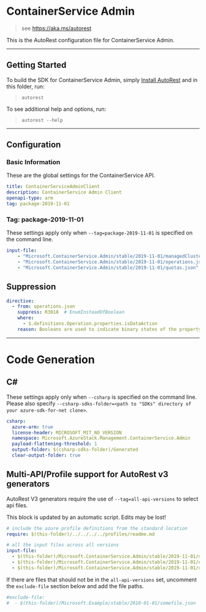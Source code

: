 # ContainerService Admin

> see https://aka.ms/autorest

This is the AutoRest configuration file for ContainerService Admin.

---
## Getting Started
To build the SDK for ContainerService Admin, simply [Install AutoRest](https://aka.ms/autorest/install) and in this folder, run:

> `autorest`

To see additional help and options, run:

> `autorest --help`
---

## Configuration

### Basic Information
These are the global settings for the ContainerService API.

``` yaml
title: ContainerServiceAdminClient
description: ContainerService Admin Client
openapi-type: arm
tag: package-2019-11-01
```

### Tag: package-2019-11-01

These settings apply only when `--tag=package-2019-11-01` is specified on the command line.

``` yaml $(tag) == 'package-2019-11-01'
input-file:
    - "Microsoft.ContainerService.Admin/stable/2019-11-01/managedClusters.json"
    - "Microsoft.ContainerService.Admin/stable/2019-11-01/operations.json" 
    - "Microsoft.ContainerService.Admin/stable/2019-11-01/quotas.json" 
```
## Suppression
``` yaml
directive:
  - from: operations.json
    suppress: R3018  # EnumInsteadOfBoolean
    where:
      - $.definitions.Operation.properties.isDataAction
    reason: Booleans are used to indicate binary states of the property, enum is not appropriate.
```
---
# Code Generation

## C#

These settings apply only when `--csharp` is specified on the command line.
Please also specify `--csharp-sdks-folder=<path to "SDKs" directory of your azure-sdk-for-net clone>`.

``` yaml $(csharp)
csharp:
  azure-arm: true
  license-header: MICROSOFT_MIT_NO_VERSION
  namespace: Microsoft.AzureStack.Management.ContainerService.Admin
  payload-flattening-threshold: 1
  output-folder: $(csharp-sdks-folder)/Generated
  clear-output-folder: true
```

## Multi-API/Profile support for AutoRest v3 generators 

AutoRest V3 generators require the use of `--tag=all-api-versions` to select api files.

This block is updated by an automatic script. Edits may be lost!

``` yaml $(tag) == 'all-api-versions' /* autogenerated */
# include the azure profile definitions from the standard location
require: $(this-folder)/../../../../profiles/readme.md

# all the input files across all versions
input-file:
  - $(this-folder)/Microsoft.ContainerService.Admin/stable/2019-11-01/managedClusters.json
  - $(this-folder)/Microsoft.ContainerService.Admin/stable/2019-11-01/operations.json
  - $(this-folder)/Microsoft.ContainerService.Admin/stable/2019-11-01/quotas.json
```

If there are files that should not be in the `all-api-versions` set, 
uncomment the  `exclude-file` section below and add the file paths.

``` yaml $(tag) == 'all-api-versions'
#exclude-file: 
#  - $(this-folder)/Microsoft.Example/stable/2010-01-01/somefile.json
```

